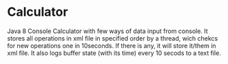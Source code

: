 # Calculator
Java 8 Console Calculator with few ways of data input from console. It stores all operations in xml file in specified order by a thread, wich chekcs for new operations one in 10seconds. If there is any, it will store it/them in xml file. It also logs buffer state (with its time) every 10 secods to a text file.
